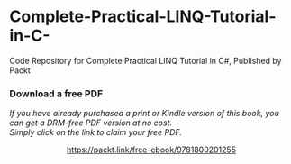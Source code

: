 # Complete-Practical-LINQ-Tutorial-in-C-
Code Repository for Complete Practical LINQ Tutorial in C#, Published by Packt
### Download a free PDF

 <i>If you have already purchased a print or Kindle version of this book, you can get a DRM-free PDF version at no cost.<br>Simply click on the link to claim your free PDF.</i>
<p align="center"> <a href="https://packt.link/free-ebook/9781800201255">https://packt.link/free-ebook/9781800201255 </a> </p>